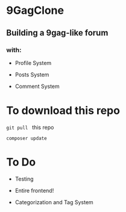 # 9GagClone

<h2> Building a 9gag-like forum </h2>
<h3>with:</h3>

- Profile System

- Posts System

- Comment System

# To download this repo

<code>git pull </code> this repo

<code>composer update</code>

# To Do

- Testing 

- Entire frontend!

- Categorization and Tag System
